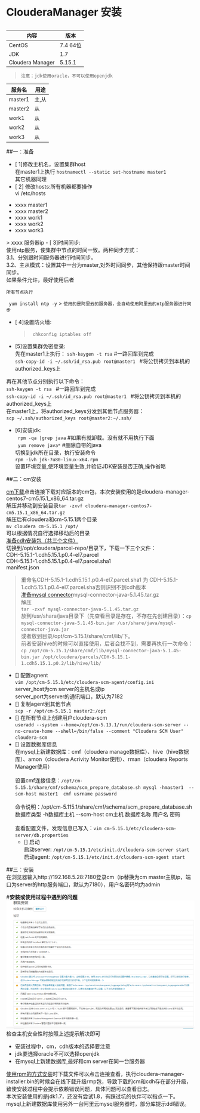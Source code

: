 # ClouderaManager 安装
## 
| 内容 | 版本 |
|--|--|
| CentOS |  7.4 64位|
| JDK	 |  1.7|
| Cloudera Manager	 | 5.15.1|

> `注意：jdk使用oracle，不可以使用openjdk`

| 服务名 | 用途|
|--|--|
| master1 |  主,从|
| master2	 |  从|
| work1 | 从|
| work2 | 从|
| work3 | 从|
##一：准备
- [ 1]修改主机名，设置集群host</br>
  在master1上执行 `hostnamectl --static set-hostname master1`
  <br/>其它机器同理<br/>
- [ 2] 修改hosts:所有机器都要操作</br>
vi /etc/hosts
<ul>
    <li>xxxx master1</li>
     <li>xxxx master2</li>
     <li>xxxx work1 </li>
     <li>xxxx work2 </li>
     <li>xxxx work3</li>
    </ul>
    > xxxx 服务器ip
 - [ 3]时间同步:</br> 
  使用ntp服务，使集群中节点的时间一致。两种同步方式：</br> 
    3.1、分别跟时间服务器进行时间同步。</br> 
    3.2、主从模式：设置其中一台为master,对外时间同步，其他保持跟master时间同步。</br> 
    如果条件允许，最好使用后者</br> 
    
    所有节点执行
   ` yum install ntp -y`
    > `使用的是阿里云的服务器，会自动使用阿里云的ntp服务器进行同步`
  - [ 4]设置防火墙:</br>
    > ` chkconfig iptables off`
   - [5]设置集群免密登录:</br>
   先在master1上执行：
  `ssh-keygen -t rsa`   #一路回车到完成<br/>
  `ssh-copy-id -i ~/.ssh/id_rsa.pub root@master1 `  #将公钥拷贝到本机的authorized_keys上<br/>
   
  再在其他节点分别执行以下命令：</br>
`ssh-keygen -t rsa `  #一路回车到完成 </br>
 `ssh-copy-id -i ~/.ssh/id_rsa.pub root@master1 `  #将公钥拷贝到本机的authorized_keys上<br/>
  在master1上，将authorized_keys分发到其他节点服务器：<br/>
  `scp ~/.ssh/authorized_keys root@master2:~/.ssh/`<br>
 - [6]安装jdk:</br>
   ` rpm -qa |grep java`   #如果有就卸载。没有就不用执行下面</br>
   ` yum remove java*`   #删除自带的java</br>
    切换到jdk所在目录，执行安装命令</br>
  `rpm -ivh jdk-7u80-linux-x64.rpm`</br>
  设置环境变量,使环境变量生效,并验证JDK安装是否正确,操作省略</br>
  
  ##二：cm安装<br>
  
  [cm下载](https://archive.cloudera.com/cm5/cm/5/)点击连接下载对应版本的cm包，本次安装使用的是cloudera-manager-centos7-cm5.15.1_x86_64.tar.gz<br/>
解压并移动到安装目录`tar -zxvf cloudera-manager-centos7-cm5.15.1_x86_64.tar.gz`<br>
解压后有cloudera和cm-5.15.1两个目录<br>
`mv cloudera cm-5.15.1 /opt/`<br>
可以根据情况自行选择移动后的目录<br>
[准备cdh安装包（共三个文件）](http://archive.cloudera.com/cdh5/parcels/latest/)
<br>
切换到/opt/cloudera/parcel-repo/目录下，下载一下三个文件：<br>
CDH-5.15.1-1.cdh5.15.1.p0.4-el7.parcel<br>
CDH-5.15.1-1.cdh5.15.1.p0.4-el7.parcel.sha1<br>
manifest.json<br>
> 重命名CDH-5.15.1-1.cdh5.15.1.p0.4-el7.parcel.sha1 为 CDH-5.15.1-1.cdh5.15.1.p0.4-el7.parcel.sha否则识别不到cdh版本<br>
[准备mysql connector](https://dev.mysql.com/get/Downloads/Connector-J/)mysql-connector-java-5.1.45.tar.gz<br>
解压<br> `tar -zxvf mysql-connector-java-5.1.45.tar.gz`<br>
放到/usr/shara/java目录下（先查看目录是存在，不存在先创建目录）：`cp mysql-connector-java-5.1.45-bin.jar /usr/share/java/mysql-connector-java.jar`<br>
或者放到目录/opt/cm-5.15.1/share/cmf/lib/下。<br>
前者安装hive的时候可以直接使用，后者会找不到，需要再执行一次命令：`cp /opt/cm-5.15.1/share/cmf/lib/mysql-connector-java-5.1.45-bin.jar /opt/cloudera/parcels/CDH-5.15.1-1.cdh5.15.1.p0.2/lib/hive/lib/`<br>
 - [] 配置agnent</br> `vim /opt/cm-5.15.1/etc/cloudera-scm-agent/config.ini`<br>
 server_host为cm server的主机名或ip<br>
server_port为server的通讯端口，默认为7182<br>
 - []  复制agent到其他节点<br>
 `scp -r /opt/cm-5.15.1 master2:/opt`
  - [] 在所有节点上创建用户cloudera-scm<br>
  ` useradd --system --home=/opt/cm-5.13.1/run/cloudera-scm-server --no-create-home --shell=/bin/false --comment "Cloudera SCM User" cloudera-scm `
   - [] 设置数据库信息<br>
    在mysql上新建数据库：cmf（cloudera manage数据库）、hive（hive数据库）、amon（cloudera Acrivity Monitor使用）、rman（cloudera Reports Manager使用）<br><br>
    设置cmf连接信息：`/opt/cm-5.15.1/share/cmf/schema/scm_prepare_database.sh mysql -hmaster1  --scm-host master1  cmf usrname password`<br><br>
    命令说明：/opt/cm-5.115.1/share/cmf/schema/scm_prepare_database.sh 数据库类型 -h数据库主机 --scm-host cm主机  数据库名称  用户名  密码<br><br>
    查看配置文件，发现信息已写入：`vim cm-5.15.1/etc/cloudera-scm-server/db.properties`<br>
     - [] 启动<br>
     启动server: `/opt/cm-5.15.1/etc/init.d/cloudera-scm-server start ` <br>
启动agent: `/opt/cm-5.15.1/etc/init.d/cloudera-scm-agent start`<br>
  
  ##三：安装<br>
  在浏览器输入http://192.168.5.28:7180登录cm（ip替换为cm master主机ip，端口为server的http服务端口，默认为7180），用户名密码均为admin

#<strong>安装或使用过程中遇到的问题</strong>
<img src="https://github.com/nannan07/ClouderaManager/blob/master/images/bV0Mgm.png"><br>
检查主机安全性时按照上述提示解决即可<br>
<ul>
  <li>安装过程中，cm，cdh版本的选择要注意</li>
  <li>jdk要选择oracle不可以选择openjdk</li>
  <li>在mysql上新建数据库,最好和cm server在同一台服务器</li>
</ul>

[使用rpm的方式安装](http://archive.cloudera.com/cm5/redhat/7/x86_64/cm/5.14.1/RPMS/)时下载文件可以点击连接查看，执行cloudera-manager-installer.bin的时候会在线下载升级rmp包，导致下载的cm和cdh存在部分升级，致使安装过程中会提示依赖错误问题，具体问题可以查看日志。<br>
本次安装使用的是jdk1.7，还没有尝试1.8，有踩过坑的伙伴可以指点一下。<br>
mysql上新建数据库使用另外一台阿里云mysql服务器时，部分库提示ddl错误。<br>

